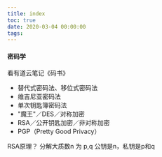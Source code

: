 ```yaml
---
title: index
toc: true
date: 2020-03-04 00:00:00
tags:
---
```


#### 密码学
看有道云笔记《码书》
* 替代式密码法、移位式密码法
* 维吉尼亚密码法
* 单次钥匙簿密码法
* "魔王"／DES／对称加密
* RSA／公开钥匙加密／非对称加密
* PGP（Pretty Good Privacy）

RSA原理？
分解大质数n 为 p,q
公钥是n，私钥是p和q
